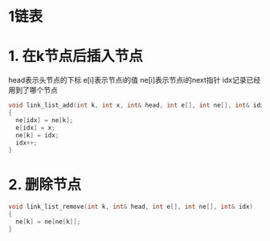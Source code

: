 # 1链表

# 1. 在k节点后插入节点

head表示头节点的下标
e\[i]表示节点i的值
ne\[i]表示节点i的next指针
idx记录已经用到了哪个节点

```c++
void link_list_add(int k, int x, int& head, int e[], int ne[], int& idx)
{
  ne[idx] = ne[k];
  e[idx] = x;
  ne[k] = idx;
  idx++;
}
```

# 2. 删除节点

```c++
void link_list_remove(int k, int& head, int e[], int ne[], int& idx)
{
  ne[k] = ne[ne[k]];
}
```
